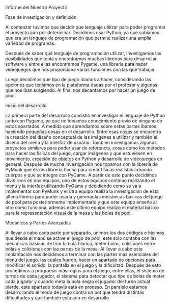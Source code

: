 Informe del Nuestro Proyecto 

Fase de investigación y definición 

Al comenzar tuvimos que decidir que lenguaje utilizar para poder programar el proyecto aún por determinar. Decidimos usar Python, ya que sabíamos que era un lenguaje de programación que permite realizar una amplia variedad de programas.
 
Después de saber qué lenguaje de programación utilizar, investigamos las posibilidades que tenía y encontramos muchas librerías para desarrollar software y entre ellas encontramos Pygame, una librería para hacer videojuegos que nos proporciona varias funciones con las que trabajar. 

Luego decidimos que tipo de juego íbamos a hacer, considerando las opciones que teníamos en la plataforma dadas por el profesor y algunas que nos iban surgiendo. Al final nos decantamos por hacer un juego de pool. 

Inicio del desarrollo 

La primera parte del desarrollo consistió en investigar el lenguaje de Python junto con Pygame, ya que no teníamos conocimiento previo de ninguno de estos apartados. A medida que aprendíamos sobre estas partes íbamos haciendo pequeñas cosas en el desarrollo. Entre esas cosas se encuentra la creación del diseño conceptual de las imágenes a utilizar y también el diseño del menú y la interfaz de usuario. También investigamos algunos proyectos similares para poder usar de referencia, cosas como los métodos para hacer las físicas del juego, cargar imágenes y que estuviesen en movimiento, creación de objetos en Python y desarrollo de videojuegos en general. 
Después de mucha investigación nos topamos con la librería de PyMunk que es una librería hecha para crear físicas realistas creando cuerpos y que se integra con PyGame. A partir de este punto decidimos dividirnos en dos equipos, uno de estos equipos continuo realizando el menú y la interfaz utilizando PyGame y decidiendo como se va a implementar con PyMunk y el otro equipo realiza la investigación de esta última librería para poder usarla y generar las mecánicas básicas del juego de pool para posteriormente implementarlo y que este equipo enseñe al otro como funciona, además este último equipo realizo el material básico para la representación visual de la mesa y las bolas de pool. 

Mecánicas y Partes Avanzadas 

Al llevar a cabo cada parte por separado, unimos los dos códigos e hicimos que desde el menú se active el juego de pool, este solo contaba con las mecánicas básicas de tirar la bola blanca, meter bolas, colisiones entre bolas y colisiones con las partes de la mesa. Al llevar a cabo esta implantación nos decidimos a terminar con las partes más esenciales del menú del juego, las cuales fueron, hacer un apartado de opciones para modificar el sonido, la pantalla en el juego y la dificultad. 
Después de esto procedimos a programar más reglas para el juego, entre ellas, el sistema de turnos de cada jugador, el sistema para detectar que tipo de bolas de meter cada jugador y cuando meta la bola negra el jugador del turno actual pierde, este apartado todavía está en proceso. En paralelo estamos desarrollando el modo de juego contra un bot que tendrá distintas dificultades y que también está aun en desarrollo 
